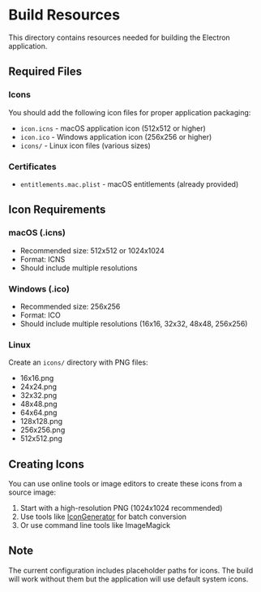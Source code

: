 # Build Resources

This directory contains resources needed for building the Electron application.

## Required Files

### Icons
You should add the following icon files for proper application packaging:

- `icon.icns` - macOS application icon (512x512 or higher)
- `icon.ico` - Windows application icon (256x256 or higher)
- `icons/` - Linux icon files (various sizes)

### Certificates
- `entitlements.mac.plist` - macOS entitlements (already provided)

## Icon Requirements

### macOS (.icns)
- Recommended size: 512x512 or 1024x1024
- Format: ICNS
- Should include multiple resolutions

### Windows (.ico)
- Recommended size: 256x256
- Format: ICO
- Should include multiple resolutions (16x16, 32x32, 48x48, 256x256)

### Linux
Create an `icons/` directory with PNG files:
- 16x16.png
- 24x24.png
- 32x32.png
- 48x48.png
- 64x64.png
- 128x128.png
- 256x256.png
- 512x512.png

## Creating Icons

You can use online tools or image editors to create these icons from a source image:
1. Start with a high-resolution PNG (1024x1024 recommended)
2. Use tools like [IconGenerator](https://icongenerator.net/) for batch conversion
3. Or use command line tools like ImageMagick

## Note

The current configuration includes placeholder paths for icons. The build will work without them but the application will use default system icons.
